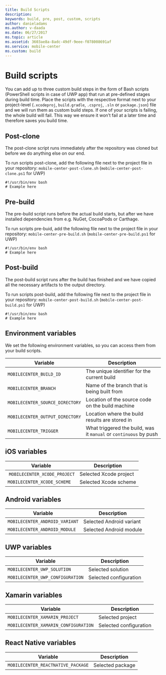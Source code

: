 ```yaml
---
title: Build Scripts
description: 
keywords: build, pre, post, custom, scripts
author: danieladams
ms.author: v-daada
ms.date: 06/27/2017
ms.topic: article
ms.assetid: 3603ae8a-8adc-49df-9eee-f078008691af
ms.service: mobile-center
ms.custom: build
---
```


# Build scripts
You can add up to three custom build steps in the form of Bash scripts (PowerShell scripts in case of UWP app) that run at pre-defined stages during build time. Place the scripts with the respective format next to your project-level (`.xcodeproj`, `build.gradle`, `.csproj`, `.sln` or `package.json`) file and we will run them as custom build steps. If one of your scripts is failing, the whole build will fail. This way we ensure it won’t fail at a later time and therefore saves you build time.

## Post-clone
The post-clone script runs immediately after the repository was cloned but before we do anything else on our end.

To run scripts post-clone, add the following file next to the project file in your repository:
`mobile-center-post-clone.sh` (`mobile-center-post-clone.ps1` for UWP)

```
#!/usr/bin/env bash
# Example here
```

## Pre-build
The pre-build script runs before the actual build starts, but after we have installed dependencies from e.g. NuGet, CocoaPods or Carthage.

To run scripts pre-buid, add the following file next to the project file in your repository:
`mobile-center-pre-build.sh` (`mobile-center-pre-build.ps1` for UWP)

```
#!/usr/bin/env bash
# Example here
```

## Post-build
The post-build script runs after the build has finished and we have copied all the necessary artifacts to the output directory.

To run scripts post-build, add the following file next to the project file in your repository:
`mobile-center-post-build.sh` (`mobile-center-post-build.ps1` for UWP)

```
#!/usr/bin/env bash
# Example here
```

## Environment variables
We set the following environment variables, so you can access them from your build scripts.

| Variable | Description |
| --- | --- |
| `MOBILECENTER_BUILD_ID` | The unique identifier for the current build |
| `MOBILECENTER_BRANCH` | Name of the branch that is being built from |
| `MOBILECENTER_SOURCE_DIRECTORY` | Location of the source code on the build machine |
| `MOBILECENTER_OUTPUT_DIRECTORY` | Location where the build results are stored in |
| `MOBILECENTER_TRIGGER` | What triggered the build, was it `manual` or `continuous` by push |

## iOS variables

| Variable | Description |
| --- | --- |
| `MOBILECENTER_XCODE_PROJECT` | Selected Xcode project |
| `MOBILECENTER_XCODE_SCHEME` | Selected Xcode scheme |

## Android variables

| Variable | Description |
| --- | --- |
| `MOBILECENTER_ANDROID_VARIANT` | Selected Android variant |
| `MOBILECENTER_ANDROID_MODULE` | Selected Android module |

## UWP variables

| Variable | Description |
| --- | --- |
| `MOBILECENTER_UWP_SOLUTION` | Selected solution |
| `MOBILECENTER_UWP_CONFIGURATION` | Selected configuration |

## Xamarin variables

| Variable | Description |
| --- | --- |
| `MOBILECENTER_XAMARIN_PROJECT` | Selected project|
| `MOBILECENTER_XAMARIN_CONFIGURATION` | Selected configuration|

## React Native variables

| Variable | Description |
| --- | --- |
| `MOBILECENTER_REACTNATIVE_PACKAGE` | Selected package|
